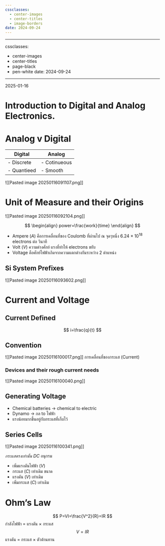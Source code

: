 ```yaml
---
cssclasses:
  - center-images
  - center-titles
  - image-borders
date: 2024-09-24
---
```

---
cssclasses:
  - center-images
  - center-titles
  - page-black
  - pen-white
date: 2024-09-24
---
2025-01-16 
# Introduction to Digital and Analog Electronics.

# Analog v Digital

| Digital     | Analog       |
| ----------- | ------------ |
| - Discrete  | - Cotinueous |
| - Quantieed | - Smooth     |

![[Pasted image 20250116091107.png]]

# Unit of Measure and their Origins

![[Pasted image 20250116092104.png]]

$$
\begin{align}
power=\frac{work}{time}
\end{align}
$$

- Ampere $(A)$ คือการเคลื่อนที่ของ Coulomb ที่ผ่านไป ณ จุดๆหนึ่ง $6.24 \times 10^{18}$ electrons ต่อ วินาที
- Volt $(V)$ ความต่างศักย์ แรงที่ทำให้ electrons ขยับ
- Voltage คือศักย์ไฟฟ้าเกิดจากความแตกต่างกันระหว่าง 2 ตำแหน่ง

## Si System Prefixes

![[Pasted image 20250116093602.png]]

# Current and Voltage

## Current Defined
$$
i=\frac{q}{t}
$$

## Convention
![[Pasted image 20250116100017.png]]
การเคลื่อนที่ของกระแส (Current)

### Devices and their rough current needs

![[Pasted image 20250116100040.png]]

## Generating Voltage

- Chemical batteries → chemical to electric
- Dynamo → กล to ไฟฟ้า
- แรงน้อยมากขึ้นอยู่กับกระแสที่เก็บไว้

## Series Cells

![[Pasted image 20250116100341.png]]

*กระแสตรงเท่านั้น DC*
อนุกรม
- เพิ่มแรงดันไฟฟ้า $(V)$
- กระแส $(C)$ เท่าเดิม
ขนาด
- แรงดัน $(V)$ เท่าเดิม
- เพิ่มกระแส $(C)$ เท่าเดิม

# Ohm’s Law

$$
P=VI=\frac{V^2}{R}=IR
$$
กำลังไฟฟ้า = แรงดัน $\times$ กระแส
$$
V=IR
$$
แรงดัน = กระแส $\times$ ตัวต้านทาน

